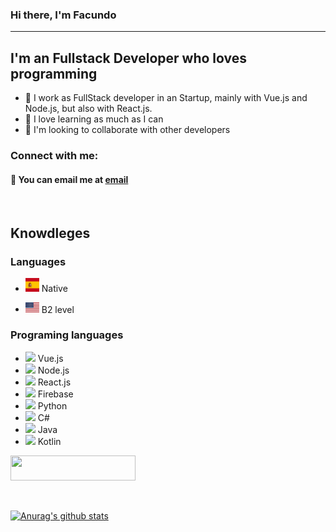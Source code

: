 ### Hi there, I'm Facundo

---

## I'm an Fullstack Developer who loves programming


- :office: I work as FullStack developer in an Startup, mainly with Vue.js and Node.js, but also with React.js.
- :seedling: I love learning as much as I can
- :dancers: I'm looking to collaborate with other developers

### Connect with me:

#### :email: You can email me at [email](mailto:contacto@facundovergara.com.ar)

<br />

## Knowdleges

### Languages

- <img src="https://raw.githubusercontent.com/ashhitch/ISO-country-flags-icons/ada3cec9052f7de0901465c7a6a700638657a558/src/flags/svg/es.svg" width="22" height="22"> Native

- <img  alt="English" width="22px" src="https://raw.githubusercontent.com/ashhitch/ISO-country-flags-icons/master/src/flags/png/us.png"/> B2 level

### Programing languages

- <img src="https://upload.wikimedia.org/wikipedia/commons/thumb/9/95/Vue.js_Logo_2.svg/1280px-Vue.js_Logo_2.svg.png" width="30"> Vue.js
- <img src="https://upload.wikimedia.org/wikipedia/commons/thumb/d/d9/Node.js_logo.svg/1920px-Node.js_logo.svg.png" width="30"> Node.js
- <img src="https://upload.wikimedia.org/wikipedia/commons/thumb/a/a7/React-icon.svg/640px-React-icon.svg.png" width="30"> React.js
- <img src="https://upload.wikimedia.org/wikipedia/commons/thumb/3/37/Firebase_Logo.svg/1920px-Firebase_Logo.svg.png" width="30"> Firebase
- <img src="https://upload.wikimedia.org/wikipedia/commons/thumb/c/c3/Python-logo-notext.svg/1024px-Python-logo-notext.svg.png" width="30"> Python
- <img src="https://upload.wikimedia.org/wikipedia/commons/thumb/1/17/C_Sharp_Icon.png/640px-C_Sharp_Icon.png" width="30"> C#
- <img src="https://upload.wikimedia.org/wikipedia/commons/thumb/4/47/Java_Black_icon.svg/640px-Java_Black_icon.svg.png" width="30"> Java
- <img src="https://upload.wikimedia.org/wikipedia/commons/thumb/0/06/Kotlin_Icon.svg/640px-Kotlin_Icon.svg.png" width="30"> Kotlin


[<img src="https://upload.wikimedia.org/wikipedia/commons/thumb/0/01/LinkedIn_Logo.svg/1920px-LinkedIn_Logo.svg.png" width="200" height="40"> ](www.linkedin.com/in/facundovergara)


<br />

[![Anurag's github stats](https://github-readme-stats.vercel.app/api?username=faacu)](https://github.com/faacu/github-readme-stats)

<br />
<br />
